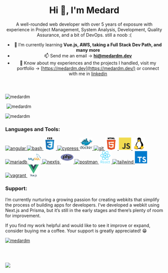 <!-- ### Hi there 👋 -->

<!--
**medardm/medardm** is a ✨ _special_ ✨ repository because its `README.md` (this file) appears on your GitHub profile.

Here are some ideas to get you started:

- 🔭 I’m currently working on ...
- 🌱 I’m currently learning ...
- 👯 I’m looking to collaborate on ...
- 🤔 I’m looking for help with ...
- 💬 Ask me about ...
- 📫 How to reach me: ...
- 😄 Pronouns: ...
- ⚡ Fun fact: ...
-->

[//]: # (intro)
<header id="intro">
  <h1>Hi 👋, I'm Medard</h1>
  <p>A well-rounded web developer with over 5 years of exposure with experience in Project Management, System Analysis, Development, Quality Assurance, and a bit of DevOps. still a noob :(</p>
  
  - 🌱 I’m currently learning **Vue.js, AWS, taking a Full Stack Dev Path, and many more**
  - 📫 Send me an email -> **hi@medardm.dev**
  - 📄 Know about my experiences and the projects I handled, visit my portfolio -> [https://medardm.dev](https://medardm.dev/) or connect with me in [linkedin](https://linkedin.com/in/medardm)
</header>

[//]: # (stats)
<section id="stats">
<!-- <p><img src="https://github-readme-stats.vercel.app/api/top-langs?username=medardm&show_icons=true&locale=en&layout=compact" alt="medardm" /></p>-->

<p>
  <img src="https://komarev.com/ghpvc/?username=medardm&label=Profile%20views&color=0e75b6&style=flat" alt="medardm" /> 
</p>
<p>&nbsp;<img src="https://github-readme-stats.vercel.app/api?username=medardm&show_icons=true&locale=en" alt="medardm" /></p>
<p><img src="https://github-readme-streak-stats.herokuapp.com/?user=medardm&" alt="medardm" /></p>
</section>

[//]: # (Languages and tools)
<section>
<h3>Languages and Tools:</h3>
<p> <a href="https://angular.io" target="_blank" rel="noreferrer"> <img src="https://angular.io/assets/images/logos/angular/angular.svg" alt="angular" width="40" height="40"/> </a> <a href="https://www.gnu.org/software/bash/" target="_blank" rel="noreferrer"> <img src="https://www.vectorlogo.zone/logos/gnu_bash/gnu_bash-icon.svg" alt="bash" width="40" height="40"/> </a> <a href="https://www.w3schools.com/css/" target="_blank" rel="noreferrer"> <img src="https://raw.githubusercontent.com/devicons/devicon/master/icons/css3/css3-original-wordmark.svg" alt="css3" width="40" height="40"/> </a> <a href="https://www.cypress.io" target="_blank" rel="noreferrer"> <img src="https://raw.githubusercontent.com/simple-icons/simple-icons/6e46ec1fc23b60c8fd0d2f2ff46db82e16dbd75f/icons/cypress.svg" alt="cypress" width="40" height="40"/> </a> <a href="https://www.docker.com/" target="_blank" rel="noreferrer"> <img src="https://raw.githubusercontent.com/devicons/devicon/master/icons/docker/docker-original-wordmark.svg" alt="docker" width="40" height="40"/> </a> <a href="https://git-scm.com/" target="_blank" rel="noreferrer"> <img src="https://www.vectorlogo.zone/logos/git-scm/git-scm-icon.svg" alt="git" width="40" height="40"/> </a> <a href="https://www.w3.org/html/" target="_blank" rel="noreferrer"> <img src="https://raw.githubusercontent.com/devicons/devicon/master/icons/html5/html5-original-wordmark.svg" alt="html5" width="40" height="40"/> </a> <a href="https://developer.mozilla.org/en-US/docs/Web/JavaScript" target="_blank" rel="noreferrer"> <img src="https://raw.githubusercontent.com/devicons/devicon/master/icons/javascript/javascript-original.svg" alt="javascript" width="40" height="40"/> </a> <a href="https://www.linux.org/" target="_blank" rel="noreferrer"> <img src="https://raw.githubusercontent.com/devicons/devicon/master/icons/linux/linux-original.svg" alt="linux" width="40" height="40"/> </a> <a href="https://mariadb.org/" target="_blank" rel="noreferrer"> <img src="https://www.vectorlogo.zone/logos/mariadb/mariadb-icon.svg" alt="mariadb" width="40" height="40"/> </a> <a href="https://www.mysql.com/" target="_blank" rel="noreferrer"> <img src="https://raw.githubusercontent.com/devicons/devicon/master/icons/mysql/mysql-original-wordmark.svg" alt="mysql" width="40" height="40"/> </a> <a href="https://nextjs.org/" target="_blank" rel="noreferrer"> <img src="https://cdn.worldvectorlogo.com/logos/nextjs-2.svg" alt="nextjs" width="40" height="40"/> </a> <a href="https://www.php.net" target="_blank" rel="noreferrer"> <img src="https://raw.githubusercontent.com/devicons/devicon/master/icons/php/php-original.svg" alt="php" width="40" height="40"/> </a> <a href="https://postman.com" target="_blank" rel="noreferrer"> <img src="https://www.vectorlogo.zone/logos/getpostman/getpostman-icon.svg" alt="postman" width="40" height="40"/> </a> <a href="https://reactjs.org/" target="_blank" rel="noreferrer"> <img src="https://raw.githubusercontent.com/devicons/devicon/master/icons/react/react-original-wordmark.svg" alt="react" width="40" height="40"/> </a> <a href="https://tailwindcss.com/" target="_blank" rel="noreferrer"> <img src="https://www.vectorlogo.zone/logos/tailwindcss/tailwindcss-icon.svg" alt="tailwind" width="40" height="40"/> </a> <a href="https://www.typescriptlang.org/" target="_blank" rel="noreferrer"> <img src="https://raw.githubusercontent.com/devicons/devicon/master/icons/typescript/typescript-original.svg" alt="typescript" width="40" height="40"/> </a> <a href="https://www.vagrantup.com/" target="_blank" rel="noreferrer"> <img src="https://www.vectorlogo.zone/logos/vagrantup/vagrantup-icon.svg" alt="vagrant" width="40" height="40"/> </a> <a href="https://vuejs.org/" target="_blank" rel="noreferrer"> <img src="https://raw.githubusercontent.com/devicons/devicon/master/icons/vuejs/vuejs-original-wordmark.svg" alt="vuejs" width="40" height="40"/> </a> </p>

</section>

[//]: # (support)
<section>
<h3>Support:</h3>
<p>I’m currently nurturing a growing passion for creating webkits that simplify the process of building apps for developers. I’ve developed a webkit using Next.js and Prisma, but it’s still in the early stages and there’s plenty of room for improvement.
</p>
<p>If you find my work helpful and would like to see it improve or expand, consider buying me a coffee. Your support is greatly appreciated! 😁</p>

<p><a href="https://www.buymeacoffee.com/medardm"> <img src="https://cdn.buymeacoffee.com/buttons/v2/default-yellow.png" height="50" width="210" alt="medardm" /></a></p><br><br>
</section>

![](https://hit.yhype.me/github/profile?user_id=20562573)
